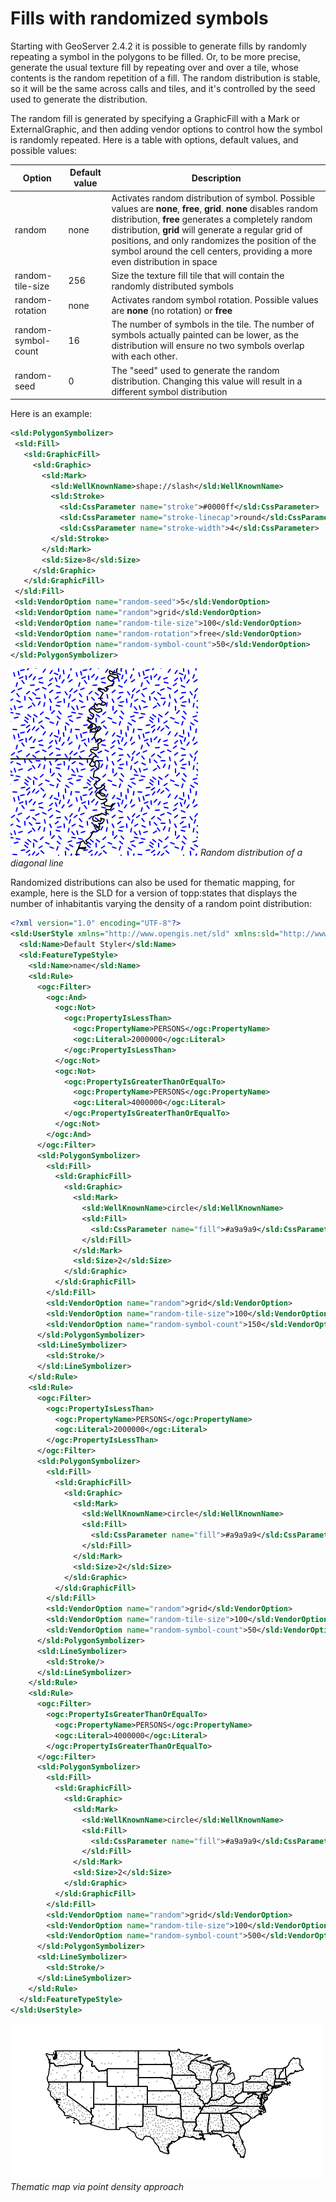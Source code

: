 # Fills with randomized symbols

Starting with GeoServer 2.4.2 it is possible to generate fills by randomly repeating a symbol in the polygons to be filled. Or, to be more precise, generate the usual texture fill by repeating over and over a tile, whose contents is the random repetition of a fill. The random distribution is stable, so it will be the same across calls and tiles, and it's controlled by the seed used to generate the distribution.

The random fill is generated by specifying a GraphicFill with a Mark or ExternalGraphic, and then adding vendor options to control how the symbol is randomly repeated. Here is a table with options, default values, and possible values:

| Option              | Default value | Description                                                                                                                                                                                                                                                                                                                                                    |
|---------------------|---------------|----------------------------------------------------------------------------------------------------------------------------------------------------------------------------------------------------------------------------------------------------------------------------------------------------------------------------------------------------------------|
| random              | none          | Activates random distribution of symbol. Possible values are **none**, **free**, **grid**. **none** disables random distribution, **free** generates a completely random distribution, **grid** will generate a regular grid of positions, and only randomizes the position of the symbol around the cell centers, providing a more even distribution in space |
| random-tile-size    | 256           | Size the texture fill tile that will contain the randomly distributed symbols                                                                                                                                                                                                                                                                                  |
| random-rotation     | none          | Activates random symbol rotation. Possible values are **none** (no rotation) or **free**                                                                                                                                                                                                                                                                       |
| random-symbol-count | 16            | The number of symbols in the tile. The number of symbols actually painted can be lower, as the distribution will ensure no two symbols overlap with each other.                                                                                                                                                                                                |
| random-seed         | 0             | The "seed" used to generate the random distribution. Changing this value will result in a different symbol distribution                                                                                                                                                                                                                                      |

Here is an example:

``` xml
<sld:PolygonSymbolizer>
 <sld:Fill>
   <sld:GraphicFill>
     <sld:Graphic>
       <sld:Mark>
         <sld:WellKnownName>shape://slash</sld:WellKnownName>
         <sld:Stroke>
           <sld:CssParameter name="stroke">#0000ff</sld:CssParameter>
           <sld:CssParameter name="stroke-linecap">round</sld:CssParameter>
           <sld:CssParameter name="stroke-width">4</sld:CssParameter>
         </sld:Stroke>
       </sld:Mark>
       <sld:Size>8</sld:Size>
     </sld:Graphic>
   </sld:GraphicFill>
 </sld:Fill>
 <sld:VendorOption name="random-seed">5</sld:VendorOption>
 <sld:VendorOption name="random">grid</sld:VendorOption>
 <sld:VendorOption name="random-tile-size">100</sld:VendorOption>
 <sld:VendorOption name="random-rotation">free</sld:VendorOption>
 <sld:VendorOption name="random-symbol-count">50</sld:VendorOption>
</sld:PolygonSymbolizer>
```

![](images/random-slash.png)
*Random distribution of a diagonal line*

Randomized distributions can also be used for thematic mapping, for example, here is the SLD for a version of topp:states that displays the number of inhabitantìs varying the density of a random point distribution:

``` xml
<?xml version="1.0" encoding="UTF-8"?>
<sld:UserStyle xmlns="http://www.opengis.net/sld" xmlns:sld="http://www.opengis.net/sld" xmlns:ogc="http://www.opengis.net/ogc" xmlns:gml="http://www.opengis.net/gml">
  <sld:Name>Default Styler</sld:Name>
  <sld:FeatureTypeStyle>
    <sld:Name>name</sld:Name>
    <sld:Rule>
      <ogc:Filter>
        <ogc:And>
          <ogc:Not>
            <ogc:PropertyIsLessThan>
              <ogc:PropertyName>PERSONS</ogc:PropertyName>
              <ogc:Literal>2000000</ogc:Literal>
            </ogc:PropertyIsLessThan>
          </ogc:Not>
          <ogc:Not>
            <ogc:PropertyIsGreaterThanOrEqualTo>
              <ogc:PropertyName>PERSONS</ogc:PropertyName>
              <ogc:Literal>4000000</ogc:Literal>
            </ogc:PropertyIsGreaterThanOrEqualTo>
          </ogc:Not>
        </ogc:And>
      </ogc:Filter>
      <sld:PolygonSymbolizer>
        <sld:Fill>
          <sld:GraphicFill>
            <sld:Graphic>
              <sld:Mark>
                <sld:WellKnownName>circle</sld:WellKnownName>
                <sld:Fill>
                  <sld:CssParameter name="fill">#a9a9a9</sld:CssParameter>
                </sld:Fill>
              </sld:Mark>
              <sld:Size>2</sld:Size>
            </sld:Graphic>
          </sld:GraphicFill>
        </sld:Fill>
        <sld:VendorOption name="random">grid</sld:VendorOption>
        <sld:VendorOption name="random-tile-size">100</sld:VendorOption>
        <sld:VendorOption name="random-symbol-count">150</sld:VendorOption>
      </sld:PolygonSymbolizer>
      <sld:LineSymbolizer>
        <sld:Stroke/>
      </sld:LineSymbolizer>
    </sld:Rule>
    <sld:Rule>
      <ogc:Filter>
        <ogc:PropertyIsLessThan>
          <ogc:PropertyName>PERSONS</ogc:PropertyName>
          <ogc:Literal>2000000</ogc:Literal>
        </ogc:PropertyIsLessThan>
      </ogc:Filter>
      <sld:PolygonSymbolizer>
        <sld:Fill>
          <sld:GraphicFill>
            <sld:Graphic>
              <sld:Mark>
                <sld:WellKnownName>circle</sld:WellKnownName>
                <sld:Fill>
                  <sld:CssParameter name="fill">#a9a9a9</sld:CssParameter>
                </sld:Fill>
              </sld:Mark>
              <sld:Size>2</sld:Size>
            </sld:Graphic>
          </sld:GraphicFill>
        </sld:Fill>
        <sld:VendorOption name="random">grid</sld:VendorOption>
        <sld:VendorOption name="random-tile-size">100</sld:VendorOption>
        <sld:VendorOption name="random-symbol-count">50</sld:VendorOption>
      </sld:PolygonSymbolizer>
      <sld:LineSymbolizer>
        <sld:Stroke/>
      </sld:LineSymbolizer>
    </sld:Rule>
    <sld:Rule>
      <ogc:Filter>
        <ogc:PropertyIsGreaterThanOrEqualTo>
          <ogc:PropertyName>PERSONS</ogc:PropertyName>
          <ogc:Literal>4000000</ogc:Literal>
        </ogc:PropertyIsGreaterThanOrEqualTo>
      </ogc:Filter>
      <sld:PolygonSymbolizer>
        <sld:Fill>
          <sld:GraphicFill>
            <sld:Graphic>
              <sld:Mark>
                <sld:WellKnownName>circle</sld:WellKnownName>
                <sld:Fill>
                  <sld:CssParameter name="fill">#a9a9a9</sld:CssParameter>
                </sld:Fill>
              </sld:Mark>
              <sld:Size>2</sld:Size>
            </sld:Graphic>
          </sld:GraphicFill>
        </sld:Fill>
        <sld:VendorOption name="random">grid</sld:VendorOption>
        <sld:VendorOption name="random-tile-size">100</sld:VendorOption>
        <sld:VendorOption name="random-symbol-count">500</sld:VendorOption>
      </sld:PolygonSymbolizer>
      <sld:LineSymbolizer>
        <sld:Stroke/>
      </sld:LineSymbolizer>
    </sld:Rule>
  </sld:FeatureTypeStyle>
</sld:UserStyle>
```

![](images/states-random.png)
*Thematic map via point density approach*
